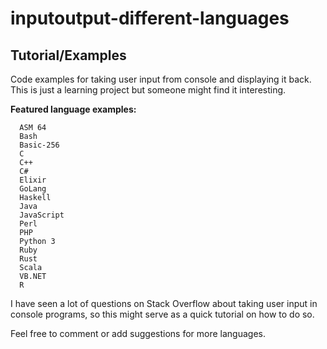# inputoutput-different-languages
## Tutorial/Examples

Code examples for taking user input from console and displaying it back. This is just a learning project but someone might find it interesting.

**Featured language examples:**
```
  ASM 64
  Bash
  Basic-256
  C
  C++
  C#
  Elixir
  GoLang
  Haskell
  Java
  JavaScript
  Perl
  PHP
  Python 3
  Ruby
  Rust
  Scala
  VB.NET
  R
```
I have seen a lot of questions on Stack Overflow about taking user input in console programs, so this might serve as a quick tutorial on how to do so.

Feel free to comment or add suggestions for more languages.

